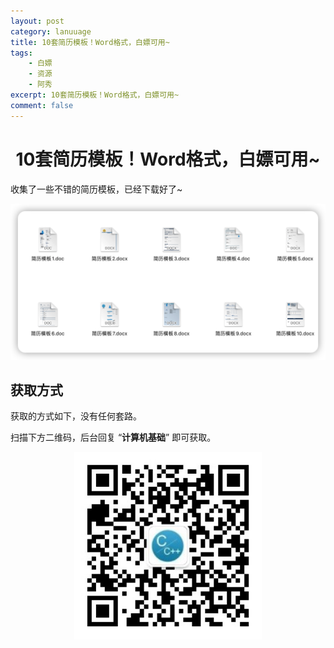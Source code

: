 ```yaml
---
layout: post
category: lanuuage
title: 10套简历模板！Word格式，白嫖可用~
tags:
    - 白嫖
    - 资源
    - 阿秀
excerpt: 10套简历模板！Word格式，白嫖可用~
comment: false
---
```






<h1 align="center">10套简历模板！Word格式，白嫖可用~</h1>

收集了一些不错的简历模板，已经下载好了~


<div align="center"><img src="./picture/202211290932798.png" style="zoom:100%;" /></div>

## 获取方式

获取的方式如下，没有任何套路。

扫描下方二维码，后台回复 “**计算机基础**” 即可获取。

<div align="center"><img src="./picture/202301191549506.jpg" style="width: 300px; height: 300px;" /></div>





